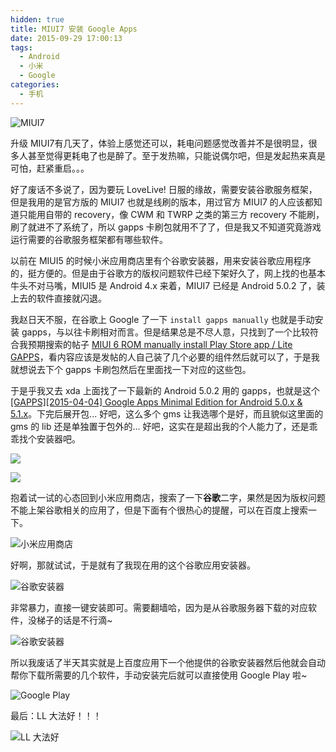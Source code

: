 ```yaml
---
hidden: true
title: MIUI7 安装 Google Apps
date: 2015-09-29 17:00:13
tags:
  - Android
  - 小米
  - Google
categories:
  - 手机
---
```


![MIUI7](/img/miui7.png)

升级 MIUI7有几天了，体验上感觉还可以，耗电问题感觉改善并不是很明显，很多人甚至觉得更耗电了也是醉了。至于发热嘛，只能说偶尔吧，但是发起热来真是可怕，赶紧重启。。。

好了废话不多说了，因为要玩 LoveLive! 日服的缘故，需要安装谷歌服务框架，但是我用的是官方版的 MIUI7 也就是线刷的版本，用过官方 MIUI7 的人应该都知道只能用自带的 recovery，像 CWM 和 TWRP 之类的第三方 recovery 不能刷，刷了就进不了系统了，所以 gapps 卡刷包就用不了了，但是我又不知道究竟游戏运行需要的谷歌服务框架都有哪些软件。
<!--more-->

以前在 MIUI5 的时候小米应用商店里有个谷歌安装器，用来安装谷歌应用程序的，挺方便的。但是由于谷歌方的版权问题软件已经下架好久了，网上找的也基本牛头不对马嘴，MIUI5 是 Android 4.x 来着，MIUI7 已经是 Android 5.0.2 了，装上去的软件直接就闪退。

我赵日天不服，在谷歌上 Google 了一下 `install gapps manually` 也就是手动安装 gapps，与以往卡刷相对而言。但是结果总是不尽人意，只找到了一个比较符合我预期搜索的帖子 [MIUI 6 ROM manually install Play Store app / Lite GAPPS](http://en.miui.com/thread-89213-1-1.html)，看内容应该是发帖的人自己装了几个必要的组件然后就可以了，于是我就想说去下个 gapps 卡刷包然后在里面找一下对应的这些包。

于是乎我又去 xda 上面找了一下最新的 Android 5.0.2 用的 gapps，也就是这个 [[GAPPS][2015-04-04] Google Apps Minimal Edition for Android 5.0.x & 5.1.x](http://forum.xda-developers.com/android/software/gapps-google-apps-minimal-edition-t2943330)。下完后展开包... 好吧，这么多个 gms 让我选哪个是好，而且貌似这里面的 gms 的 lib 还是单独置于包外的... 好吧，这实在是超出我的个人能力了，还是乖乖找个安装器吧。

![](/img/gms-1.png)

![](/img/gms-2.png)

抱着试一试的心态回到小米应用商店，搜索了一下**谷歌**二字，果然是因为版权问题不能上架谷歌相关的应用了，但是下面有个很热心的提醒，可以在百度上搜索一下。

![小米应用商店](/img/baidu-google-installer.png)

好啊，那就试试，于是就有了我现在用的这个谷歌应用安装器。

![谷歌安装器](/img/mi-shop.png)

非常暴力，直接一键安装即可。需要翻墙哈，因为是从谷歌服务器下载的对应软件，没梯子的话是不行滴~

![谷歌安装器](/img/google-installer.png)

所以我废话了半天其实就是上百度应用下一个他提供的谷歌安装器然后他就会自动帮你下载所需要的几个软件，手动安装完后就可以直接使用 Google Play 啦~

![Google Play](/img/google-play.png)

最后：LL 大法好！！！

![LL 大法好](/img/lovelive.png)
